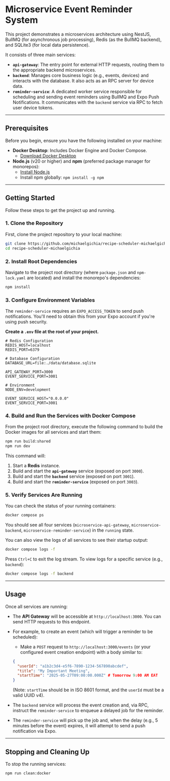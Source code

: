 # Microservice Event Reminder System

This project demonstrates a microservices architecture using NestJS, BullMQ (for asynchronous job processing), Redis (as the BullMQ backend), and SQLite3 (for local data persistence).

It consists of three main services:

* **`api-gateway`**: The entry point for external HTTP requests, routing them to the appropriate backend microservices.
* **`backend`**: Manages core business logic (e.g., events, devices) and interacts with the database. It also acts as an RPC server for device data.
* **`reminder-service`**: A dedicated worker service responsible for scheduling and sending event reminders using BullMQ and Expo Push Notifications. It communicates with the `backend` service via RPC to fetch user device tokens.

---

## Prerequisites

Before you begin, ensure you have the following installed on your machine:

* **Docker Desktop**: Includes Docker Engine and Docker Compose.
    * [Download Docker Desktop](https://www.docker.com/products/docker-desktop)
* **Node.js** (v20 or higher) and **npm** (preferred package manager for monorepos):
    * [Install Node.js](https://nodejs.org/en/download/)
    * Install npm globally: `npm install -g npm`

---

## Getting Started

Follow these steps to get the project up and running.

### 1. Clone the Repository

First, clone the project repository to your local machine:

```bash
git clone https://github.com/michaelgichia/recipe-scheduler-michaelgichia.git
cd recipe-scheduler-michaelgichia
```

### 2. Install Root Dependencies

Navigate to the project root directory (where `package.json` and `npm-lock.yaml` are located) and install the monorepo's dependencies:

```bash
npm install
```

### 3. Configure Environment Variables

The `reminder-service` requires an `EXPO_ACCESS_TOKEN` to send push notifications. You'll need to obtain this from your Expo account if you're using push security.

**Create a `.env` file at the root of your project.**

```
# Redis Configuration
REDIS_HOST=localhost
REDIS_PORT=6379

# Database Configuration
DATABASE_URL=file:./data/database.sqlite

API_GATEWAY_PORT=3000
EVENT_SERVICE_PORT=3001

# Environment
NODE_ENV=development

EVENT_SERVICE_HOST="0.0.0.0"
EVENT_SERVICE_PORT=3001
```

### 4. Build and Run the Services with Docker Compose

From the project root directory, execute the following command to build the Docker images for all services and start them:

```bash
npm run build:shared
npm run dev
```

This command will:
1.  Start a **Redis** instance.
2.  Build and start the **`api-gateway`** service (exposed on port `3000`).
3.  Build and start the **`backend`** service (exposed on port `3001`).
4.  Build and start the **`reminder-service`** (exposed on port `3003`).

### 5. Verify Services Are Running

You can check the status of your running containers:

```bash
docker compose ps
```

You should see all four services (`microservice-api-gateway`, `microservice-backend`, `microservice-reminder-service`) in the `running` state.

You can also view the logs of all services to see their startup output:

```bash
docker compose logs -f
```

Press `Ctrl+C` to exit the log stream. To view logs for a specific service (e.g., `backend`):

```bash
docker compose logs -f backend
```

---

## Usage

Once all services are running:

* The **API Gateway** will be accessible at `http://localhost:3000`. You can send HTTP requests to this endpoint.
* For example, to create an event (which will trigger a reminder to be scheduled):
    * Make a `POST` request to `http://localhost:3000/events` (or your configured event creation endpoint) with a body similar to:

    ```json
    {
      "userId": "a1b2c3d4-e5f6-7890-1234-567890abcdef",
      "title": "My Important Meeting",
      "startTime": "2025-05-27T09:00:00.000Z" # Tomorrow 9:00 AM EAT
    }
    ```
    (Note: `startTime` should be in ISO 8601 format, and the `userId` must be a valid UUID v4).

* The `backend` service will process the event creation and, via RPC, instruct the `reminder-service` to enqueue a delayed job for the reminder.
* The `reminder-service` will pick up the job and, when the delay (e.g., 5 minutes before the event) expires, it will attempt to send a push notification via Expo.

---

## Stopping and Cleaning Up

To stop the running services:

```bash
npm run clean:docker
```
